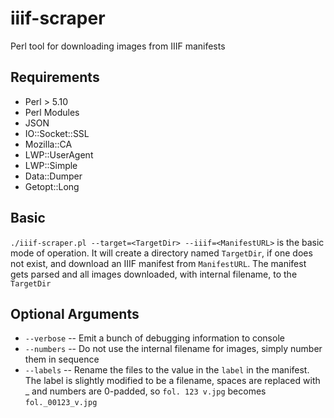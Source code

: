 # iiif-scraper
Perl tool for downloading images from IIIF manifests

## Requirements
* Perl > 5.10
* Perl Modules
 * JSON
 * IO::Socket::SSL
 * Mozilla::CA
 * LWP::UserAgent
 * LWP::Simple
 * Data::Dumper
 * Getopt::Long


## Basic
`./iiif-scraper.pl --target=<TargetDir> --iiif=<ManifestURL>`
is the basic mode of operation.  It will create a directory named `TargetDir`, if one does not exist, and download an IIIF manifest from `ManifestURL`.  The manifest gets parsed and all images downloaded, with internal filename, to the `TargetDir`

## Optional Arguments

* `--verbose` -- Emit a bunch of debugging information to console
* `--numbers` -- Do not use the internal filename for images, simply number them in sequence
* `--labels` -- Rename the files to the value in the `label` in the manifest.  The label is slightly modified to be a filename, spaces are replaced with _ and numbers are 0-padded, so `fol. 123 v.jpg` becomes `fol._00123_v.jpg`
